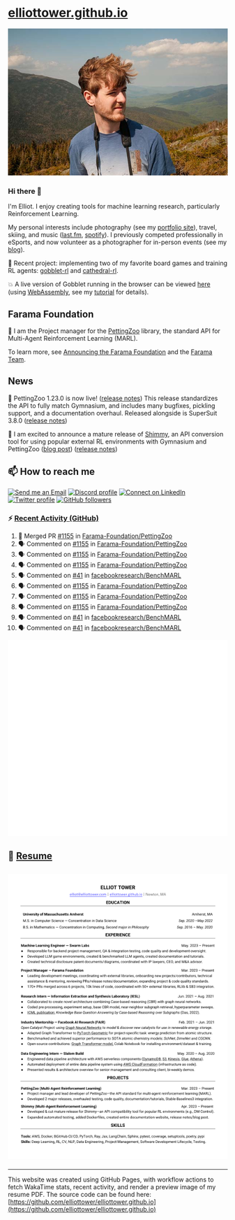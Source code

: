 # [elliottower.github.io](https://github.com/elliottower/elliottower.github.io)

[![A wild Elliot on Mt Washington](https://raw.githubusercontent.com/elliottower/elliottower.github.io/main/src/jpg/DSCF7539-600px.jpg?raw=true)](https://raw.githubusercontent.com/elliottower/elliottower.github.io/main/src/jpg/DSCF7539.jpg?raw=true)

### Hi there 👋

I'm Elliot. I enjoy creating tools for machine learning research, particularly Reinforcement Learning.

My personal interests include photography (see my [portfolio site](https://www.elliottower.com/)), travel, skiing, and music ([last.fm](https://www.last.fm/user/ajsdlfkwer), [spotify](https://open.spotify.com/user/12132818380)). I previously competed professionally in eSports, and now volunteer as a photographer for in-person events (see my [blog](https://www.elliottower.com/stories/?category=events)).

🤖 Recent project: implementing two of my favorite board games and training RL agents: [gobblet-rl](https://github.com/elliottower/gobblet-rl) and [cathedral-rl](https://github.com/elliottower/cathedral-rl). 

💥 A live version of Gobblet running in the browser can be viewed [here](https://elliottower.github.io/gobblet-rl/) (using [WebAssembly](https://webassembly.org/), see my [tutorial](https://github.com/elliottower/gobblet-rl/blob/main/tutorials/WebAssembly/web_assembly.md) for details).

## Farama Foundation

🚀 I am the Project manager for the [PettingZoo](https://github.com/Farama-Foundation/PettingZoo) library, the standard API for Multi-Agent Reinforcement Learning (MARL). 

To learn more, see [Announcing the Farama Foundation](https://farama.org/Announcing-The-Farama-Foundation) and the [Farama Team](https://farama.org/team).

## News

🎉 PettingZoo 1.23.0 is now live! ([release notes](https://github.com/Farama-Foundation/PettingZoo/releases/tag/1.23.0)) This release standardizes the API to fully match Gymnasium, and includes many bugfixes, pickling support, and a documentation overhaul. Released alongside is SuperSuit 3.8.0 ([release notes](https://github.com/Farama-Foundation/SuperSuit/releases/tag/3.8.0)) 

<!-- ![GitHub Release Date](https://img.shields.io/github/release-date/Farama-Foundation/PettingZoo) -->

🎉 I am excited to announce a mature release of [Shimmy](https://github.com/Farama-Foundation/Shimmy), an API conversion tool for using popular external RL environments with Gymnasium and PettingZoo ([blog post](https://farama.org/Announcing-Shimmy)) ([release notes](https://github.com/Farama-Foundation/Shimmy/releases/tag/v1.0.0)) 

## 📫 How to reach me

 [![Send me an Email](https://img.shields.io/badge/email-elliot%40elliottower.com-blue)](mailto:elliot@elliottower.com)
 [![Discord profile](https://img.shields.io/badge/Discord-7289DA?style=flat&logo=discord&logoColor=white)](https://discord.com/users/83091537923145728)
 [![Connect on LinkedIn](https://img.shields.io/badge/--linkedin?label=LinkedIn&logo=LinkedIn&style=social)](https://www.linkedin.com/in/elliot-tower)
 [![Twitter profile](https://img.shields.io/twitter/follow/elliottower?style=social)](https://twitter.com/ElliotTower/)
 [![GitHub followers](https://img.shields.io/github/followers/elliottower?style=social)](https://github.com/elliottower/)

### ⚡ [Recent Activity (GitHub)](https://github.com/elliottower)

<!--START_SECTION:activity-->
1. 🎉 Merged PR [#1155](https://github.com/Farama-Foundation/PettingZoo/pull/1155) in [Farama-Foundation/PettingZoo](https://github.com/Farama-Foundation/PettingZoo)
2. 🗣 Commented on [#1155](https://github.com/Farama-Foundation/PettingZoo/pull/1155#issuecomment-1897481518) in [Farama-Foundation/PettingZoo](https://github.com/Farama-Foundation/PettingZoo)
3. 🗣 Commented on [#1155](https://github.com/Farama-Foundation/PettingZoo/pull/1155#issuecomment-1897476628) in [Farama-Foundation/PettingZoo](https://github.com/Farama-Foundation/PettingZoo)
4. 🗣 Commented on [#1155](https://github.com/Farama-Foundation/PettingZoo/pull/1155#issuecomment-1897469073) in [Farama-Foundation/PettingZoo](https://github.com/Farama-Foundation/PettingZoo)
5. 🗣 Commented on [#41](https://github.com/facebookresearch/BenchMARL/issues/41#issuecomment-1897406414) in [facebookresearch/BenchMARL](https://github.com/facebookresearch/BenchMARL)
6. 🗣 Commented on [#1155](https://github.com/Farama-Foundation/PettingZoo/pull/1155#issuecomment-1897377965) in [Farama-Foundation/PettingZoo](https://github.com/Farama-Foundation/PettingZoo)
7. 🗣 Commented on [#1155](https://github.com/Farama-Foundation/PettingZoo/pull/1155#issuecomment-1897222347) in [Farama-Foundation/PettingZoo](https://github.com/Farama-Foundation/PettingZoo)
8. 🗣 Commented on [#1155](https://github.com/Farama-Foundation/PettingZoo/pull/1155#issuecomment-1897119203) in [Farama-Foundation/PettingZoo](https://github.com/Farama-Foundation/PettingZoo)
9. 🗣 Commented on [#41](https://github.com/facebookresearch/BenchMARL/issues/41#issuecomment-1896985175) in [facebookresearch/BenchMARL](https://github.com/facebookresearch/BenchMARL)
10. 🗣 Commented on [#41](https://github.com/facebookresearch/BenchMARL/issues/41#issuecomment-1896966377) in [facebookresearch/BenchMARL](https://github.com/facebookresearch/BenchMARL)
<!--END_SECTION:activity-->


<picture>
  <a href="https://metrics.lecoq.io/insights?user=elliottower">
   <img src="/github-metrics.svg" alt="Metrics">
  </a>
</picture>

## 📄 [Resume](https://elliottower.github.io/src/pdf/resume.pdf)

<!-- PDF-TO-MARKDOWN:START -->
![Page 1](src/png/page1.png "Page 1")
---
<!-- PDF-TO-MARKDOWN:END -->

----

This website was created using GitHub Pages, with workflow actions to fetch WakaTime stats, recent activity, and render a preview image of my resume PDF. The source code can be found here: [https://github.com/elliottower/elliottower.github.io](https://github.com/elliottower/elliottower.github.io)
